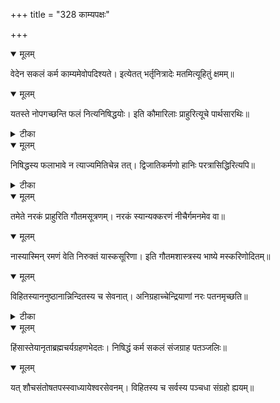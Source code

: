 +++
title = "328 काम्यपक्षः"

+++


<details open><summary>मूलम्</summary>

वेदेन सकलं कर्म काम्यमेवोपदिश्यते। इत्येतत् भर्तृनित्रादेः मतमित्यूहितुं क्षमम्॥
</details>



<details open><summary>मूलम्</summary>

यतस्ते नोपगच्छन्ति फलं नित्यनिषिद्धयोः। इति कौमारिलाः प्राहुरित्यूचे पार्थसारथिः॥
</details>



<details><summary>टीका</summary>

न्या. र.[4]
</details>



<details open><summary>मूलम्</summary>

निषिद्धस्य फलाभावे न त्याज्यमितिचेन्न तत्। द्विजातिकर्मणो हानिः परत्रासिद्धिरित्यपि॥
</details>



<details><summary>टीका</summary>

गौ. ध.[21-4]
</details>



<details open><summary>मूलम्</summary>

तमेते नरकं प्राहुरिति गौतमसूत्रणम्। नरकं स्यान्यक्करणं नीचैर्गमनमेव वा॥
</details>



<details open><summary>मूलम्</summary>

नास्यास्मिन् रमणं वेति निरुक्तं यास्कसूरिणा। इति गौतमशास्त्रस्य भाष्ये मस्करिणोदितम्॥
</details>



<details open><summary>मूलम्</summary>

विहितस्याननुष्ठानान्निन्दितस्य च सेवनात्। अनिग्रहाच्चेन्द्रियाणां नरः पतनमृच्छति॥
</details>



<details><summary>टीका</summary>

याज्ञ.[3-219]
</details>



<details open><summary>मूलम्</summary>

हिंसास्तेयानृताब्रह्मचर्यग्रहणभेदतः। निषिद्धं कर्म सकलं संजग्राह पतञ्जलिः॥
</details>



<details open><summary>मूलम्</summary>

यत् शौचसंतोषतपस्स्वाध्यायेश्वरसेवनम्। विहितस्य च सर्वस्य पञ्चधा संग्रहो ह्ययम्॥
</details>

